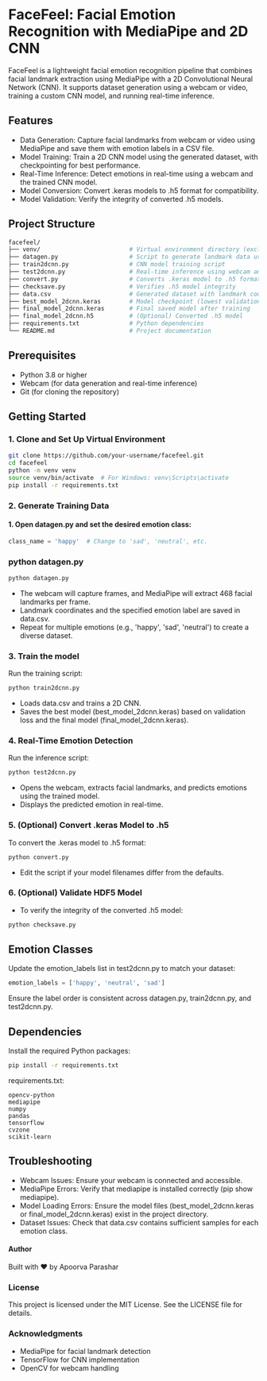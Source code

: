 # FaceFeel: Facial Emotion Recognition with MediaPipe and 2D CNN
FaceFeel is a lightweight facial emotion recognition pipeline that combines facial landmark extraction using MediaPipe with a 2D Convolutional Neural Network (CNN). It supports dataset generation using a webcam or video, training a custom CNN model, and running real-time inference.


## Features
- Data Generation: Capture facial landmarks from webcam or video using MediaPipe and save them with emotion labels in a CSV file.
- Model Training: Train a 2D CNN model using the generated dataset, with checkpointing for best performance.
- Real-Time Inference: Detect emotions in real-time using a webcam and the trained CNN model.
- Model Conversion: Convert .keras models to .h5 format for compatibility.
- Model Validation: Verify the integrity of converted .h5 models.


## Project Structure

```bash
facefeel/
├── venv/                         # Virtual environment directory (excluded from Git)
├── datagen.py                    # Script to generate landmark data using webcam
├── train2dcnn.py                 # CNN model training script
├── test2dcnn.py                  # Real-time inference using webcam and trained model
├── convert.py                    # Converts .keras model to .h5 format
├── checksave.py                  # Verifies .h5 model integrity
├── data.csv                      # Generated dataset with landmark coordinates and labels
├── best_model_2dcnn.keras        # Model checkpoint (lowest validation loss)
├── final_model_2dcnn.keras       # Final saved model after training
├── final_model_2dcnn.h5          # (Optional) Converted .h5 model
├── requirements.txt              # Python dependencies
└── README.md                     # Project documentation
```

## Prerequisites
- Python 3.8 or higher
- Webcam (for data generation and real-time inference)
- Git (for cloning the repository)

## Getting Started
### 1. Clone and Set Up Virtual Environment
```bash
git clone https://github.com/your-username/facefeel.git
cd facefeel
python -m venv venv
source venv/bin/activate  # For Windows: venv\Scripts\activate
pip install -r requirements.txt
```

### 2. Generate Training Data
#### 1. Open datagen.py and set the desired emotion class:
```python
class_name = 'happy'  # Change to 'sad', 'neutral', etc.
```
### python datagen.py
```python
python datagen.py
```
- The webcam will capture frames, and MediaPipe will extract 468 facial landmarks per frame.
- Landmark coordinates and the specified emotion label are saved in data.csv.
- Repeat for multiple emotions (e.g., 'happy', 'sad', 'neutral') to create a diverse dataset.

### 3. Train the model
Run the training script:
```bash
python train2dcnn.py
```
- Loads data.csv and trains a 2D CNN.
- Saves the best model (best_model_2dcnn.keras) based on validation loss and the final model (final_model_2dcnn.keras).

### 4. Real-Time Emotion Detection
Run the inference script:
```bash
python test2dcnn.py
```
- Opens the webcam, extracts facial landmarks, and predicts emotions using the trained model.
- Displays the predicted emotion in real-time.

### 5. (Optional) Convert .keras Model to .h5
To convert the .keras model to .h5 format:
```bash
python convert.py
```
- Edit the script if your model filenames differ from the defaults.

### 6. (Optional) Validate HDF5 Model
- To verify the integrity of the converted .h5 model:
```bash
python checksave.py
```
## Emotion Classes
Update the emotion_labels list in test2dcnn.py to match your dataset:
```python
emotion_labels = ['happy', 'neutral', 'sad']
```
Ensure the label order is consistent across datagen.py, train2dcnn.py, and test2dcnn.py.

## Dependencies
Install the required Python packages:
```bash
pip install -r requirements.txt
```
requirements.txt:
```plain
opencv-python
mediapipe
numpy
pandas
tensorflow
cvzone
scikit-learn
```
## Troubleshooting
- Webcam Issues: Ensure your webcam is connected and accessible.
- MediaPipe Errors: Verify that mediapipe is installed correctly (pip show mediapipe).
- Model Loading Errors: Ensure the model files (best_model_2dcnn.keras or final_model_2dcnn.keras) exist in the project directory.
- Dataset Issues: Check that data.csv contains sufficient samples for each emotion class.

#### Author
Built with ❤️ by Apoorva Parashar

### License
This project is licensed under the MIT License. See the LICENSE file for details.

### Acknowledgments
- MediaPipe for facial landmark detection
- TensorFlow for CNN implementation
- OpenCV for webcam handling
